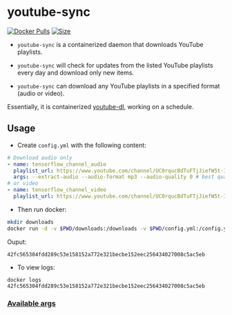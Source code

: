 # youtube-sync

[![Docker Pulls](https://img.shields.io/docker/cloud/build/u1234x1234/youtube-sync.svg?style=flat-square)](https://hub.docker.com/r/u1234x1234/youtube-sync/)
[![Size](https://images.microbadger.com/badges/image/u1234x1234/youtube-sync.svg)](https://hub.docker.com/r/u1234x1234/youtube-sync/)

* `youtube-sync` is a containerized daemon that downloads YouTube playlists.

* `youtube-sync` will check for updates from the listed YouTube playlists every day and download only new items.

* `youtube-sync` can download any YouTube playlists in a specified format (audio or video).


Essentially, it is containerized [youtube-dl](https://github.com/rg3/youtube-dl/), working on a schedule.

## Usage

* Create `config.yml` with the following content:
```yaml
# Download audio only
- name: tensorflow_channel_audio
  playlist_url: https://www.youtube.com/channel/UC0rqucBdTuFTjJiefW5t-IQ/videos
  args: --extract-audio --audio-format mp3 --audio-quality 0 # best quality
# or video
- name: tensorflow_channel_video
  playlist_url: https://www.youtube.com/channel/UC0rqucBdTuFTjJiefW5t-IQ/videos
```

* Then run docker:
```bash
mkdir downloads
docker run -d -v $PWD/downloads:/downloads -v $PWD/config.yml:/config.yml u1234x1234/youtube-sync:0.0.7
```

Ouput:
```
42fc565304fdd289c53e158152a772e321becbe152eec256434027008c5ac5eb
```

* To view logs:
```
docker logs 42fc565304fdd289c53e158152a772e321becbe152eec256434027008c5ac5eb
```


### [Available args](https://github.com/rg3/youtube-dl/blob/master/README.md#post-processing-options)
